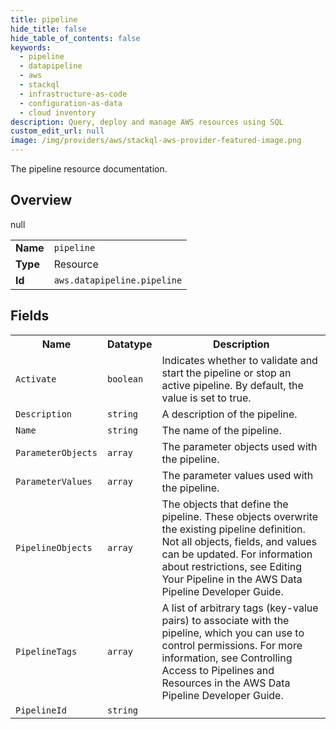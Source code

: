 ```yaml
---
title: pipeline
hide_title: false
hide_table_of_contents: false
keywords:
  - pipeline
  - datapipeline
  - aws
  - stackql
  - infrastructure-as-code
  - configuration-as-data
  - cloud inventory
description: Query, deploy and manage AWS resources using SQL
custom_edit_url: null
image: /img/providers/aws/stackql-aws-provider-featured-image.png
---
```

The pipeline resource documentation.

## Overview
<table><tbody>
<tr><td><b>Name</b></td><td><code>pipeline</code></td></tr>
<tr><td><b>Type</b></td><td>Resource</td></tr>
null
<tr><td><b>Id</b></td><td><code>aws.datapipeline.pipeline</code></td></tr>
</tbody></table>

## Fields
<table><tbody>
<tr><th>Name</th><th>Datatype</th><th>Description</th></tr>
<tr><td><code>Activate</code></td><td><code>boolean</code></td><td>Indicates whether to validate and start the pipeline or stop an active pipeline. By default, the value is set to true.</td></tr><tr><td><code>Description</code></td><td><code>string</code></td><td>A description of the pipeline.</td></tr><tr><td><code>Name</code></td><td><code>string</code></td><td>The name of the pipeline.</td></tr><tr><td><code>ParameterObjects</code></td><td><code>array</code></td><td>The parameter objects used with the pipeline.</td></tr><tr><td><code>ParameterValues</code></td><td><code>array</code></td><td>The parameter values used with the pipeline.</td></tr><tr><td><code>PipelineObjects</code></td><td><code>array</code></td><td>The objects that define the pipeline. These objects overwrite the existing pipeline definition. Not all objects, fields, and values can be updated. For information about restrictions, see Editing Your Pipeline in the AWS Data Pipeline Developer Guide.</td></tr><tr><td><code>PipelineTags</code></td><td><code>array</code></td><td>A list of arbitrary tags (key-value pairs) to associate with the pipeline, which you can use to control permissions. For more information, see Controlling Access to Pipelines and Resources in the AWS Data Pipeline Developer Guide.</td></tr><tr><td><code>PipelineId</code></td><td><code>string</code></td><td></td></tr>
</tbody></table>